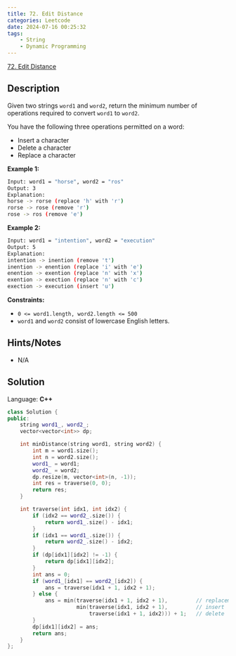 ```yaml
---
title: 72. Edit Distance
categories: Leetcode
date: 2024-07-16 00:25:32
tags:
    - String
    - Dynamic Programming
---
```


[72. Edit Distance](https://leetcode.com/problems/edit-distance/description/)

## Description

Given two strings `word1` and `word2`, return the minimum number of operations required to convert `word1` to `word2`.

You have the following three operations permitted on a word:

- Insert a character
- Delete a character
- Replace a character

**Example 1:**

```bash
Input: word1 = "horse", word2 = "ros"
Output: 3
Explanation:
horse -> rorse (replace 'h' with 'r')
rorse -> rose (remove 'r')
rose -> ros (remove 'e')
```

**Example 2:**

```bash
Input: word1 = "intention", word2 = "execution"
Output: 5
Explanation:
intention -> inention (remove 't')
inention -> enention (replace 'i' with 'e')
enention -> exention (replace 'n' with 'x')
exention -> exection (replace 'n' with 'c')
exection -> execution (insert 'u')
```

**Constraints:**

- `0 <= word1.length, word2.length <= 500`
- `word1` and `word2` consist of lowercase English letters.

## Hints/Notes

- N/A

## Solution

Language: **C++**

```C++
class Solution {
public:
    string word1_, word2_;
    vector<vector<int>> dp;

    int minDistance(string word1, string word2) {
        int m = word1.size();
        int n = word2.size();
        word1_ = word1;
        word2_ = word2;
        dp.resize(m, vector<int>(n, -1));
        int res = traverse(0, 0);
        return res;
    }

    int traverse(int idx1, int idx2) {
        if (idx2 == word2_.size()) {
            return word1_.size() - idx1;
        }
        if (idx1 == word1_.size()) {
            return word2_.size() - idx2;
        }
        if (dp[idx1][idx2] != -1) {
            return dp[idx1][idx2];
        }
        int ans = 0;
        if (word1_[idx1] == word2_[idx2]) {
            ans = traverse(idx1 + 1, idx2 + 1);
        } else {
            ans = min(traverse(idx1 + 1, idx2 + 1),         // replacement
                      min(traverse(idx1, idx2 + 1),         // insert
                          traverse(idx1 + 1, idx2))) + 1;   // delete
        }
        dp[idx1][idx2] = ans;
        return ans;
    }
};
```
